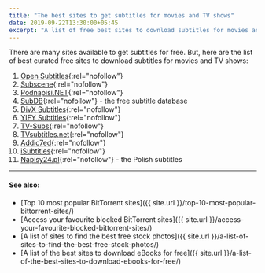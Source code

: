 ```yaml
---
title: "The best sites to get subtitles for movies and TV shows"
date: 2019-09-22T13:30:00+05:45
excerpt: "A list of free best sites to download subtitles for movies and TV shows."
---
```


There are many sites available to get subtitles for free. But, here are the list of best curated free sites to download subtitles for movies and TV shows:

1. [Open Subtitles](http://www.opensubtitles.org/en/){:rel="nofollow"}
2. [Subscene](http://subscene.com/){:rel="nofollow"}
3. [Podnapisi.NET](http://www.podnapisi.net/){:rel="nofollow"}
4. [SubDB](http://thesubdb.com){:rel="nofollow"} - the free subtitle database
5. [DivX Subtitles](http://www.divxsubtitles.net/){:rel="nofollow"}
6. [YIFY Subtitles](http://www.yifysubtitles.com/){:rel="nofollow"}
7. [TV-Subs](http://www.tv-subs.com/){:rel="nofollow"}
8. [TVsubtitles.net](http://www.tvsubtitles.net/){:rel="nofollow"}
9. [Addic7ed](http://www.addic7ed.com/){:rel="nofollow"}
10. [iSubtitles](http://isubtitles.org/){:rel="nofollow"}
11. [Napisy24.pl](http://napisy24.pl/){:rel="nofollow"} - the Polish subtitles

---

#### See also:

* [Top 10 most popular BitTorrent sites]({{ site.url }}/top-10-most-popular-bittorrent-sites/)
* [Access your favourite blocked BitTorrent sites]({{ site.url }}/access-your-favourite-blocked-bittorrent-sites/)
* [A list of sites to find the best free stock photos]({{ site.url }}/a-list-of-sites-to-find-the-best-free-stock-photos/)
* [A list of the best sites to download eBooks for free]({{ site.url }}/a-list-of-the-best-sites-to-download-ebooks-for-free/)
